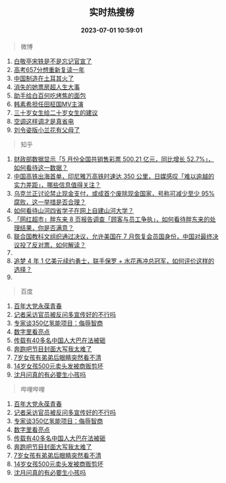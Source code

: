 <div align="center"><h2>实时热搜榜</h2><h4>2023-07-01 10:59:01</h4></div>

> 微博  

1. [白敬亭宋轶是不是忘记官宣了](https://s.weibo.com/weibo?q=%23%E7%99%BD%E6%95%AC%E4%BA%AD%E5%AE%8B%E8%BD%B6%E6%98%AF%E4%B8%8D%E6%98%AF%E5%BF%98%E8%AE%B0%E5%AE%98%E5%AE%A3%E4%BA%86%23&t=31&band_rank=1&Refer=top)<br />
2. [高考657分想重新复读一年](https://s.weibo.com/weibo?q=%23%E9%AB%98%E8%80%83657%E5%88%86%E6%83%B3%E9%87%8D%E6%96%B0%E5%A4%8D%E8%AF%BB%E4%B8%80%E5%B9%B4%23&t=31&band_rank=2&Refer=top)<br />
3. [中国制造在土耳其火了](https://s.weibo.com/weibo?q=%23%E4%B8%AD%E5%9B%BD%E5%88%B6%E9%80%A0%E5%9C%A8%E5%9C%9F%E8%80%B3%E5%85%B6%E7%81%AB%E4%BA%86%23&t=31&band_rank=3&Refer=top)<br />
4. [消失的她票房超人生大事](https://s.weibo.com/weibo?q=%23%E6%B6%88%E5%A4%B1%E7%9A%84%E5%A5%B9%E7%A5%A8%E6%88%BF%E8%B6%85%E4%BA%BA%E7%94%9F%E5%A4%A7%E4%BA%8B%23&t=31&band_rank=4&Refer=top)<br />
5. [助手给白百何吃烤焦的面包](https://s.weibo.com/weibo?q=%23%E5%8A%A9%E6%89%8B%E7%BB%99%E7%99%BD%E7%99%BE%E4%BD%95%E5%90%83%E7%83%A4%E7%84%A6%E7%9A%84%E9%9D%A2%E5%8C%85%23&t=31&band_rank=5&Refer=top)<br />
6. [韩素希担任田柾国MV主演](https://s.weibo.com/weibo?q=%23%E9%9F%A9%E7%B4%A0%E5%B8%8C%E6%8B%85%E4%BB%BB%E7%94%B0%E6%9F%BE%E5%9B%BDMV%E4%B8%BB%E6%BC%94%23&t=31&band_rank=6&Refer=top)<br />
7. [三十岁女生给二十岁女生的建议](https://s.weibo.com/weibo?q=%23%E4%B8%89%E5%8D%81%E5%B2%81%E5%A5%B3%E7%94%9F%E7%BB%99%E4%BA%8C%E5%8D%81%E5%B2%81%E5%A5%B3%E7%94%9F%E7%9A%84%E5%BB%BA%E8%AE%AE%23&t=31&band_rank=7&Refer=top)<br />
8. [空调这样调才是真省电](https://s.weibo.com/weibo?q=%E7%A9%BA%E8%B0%83%E8%BF%99%E6%A0%B7%E8%B0%83%E6%89%8D%E6%98%AF%E7%9C%9F%E7%9C%81%E7%94%B5&t=31&band_rank=8&Refer=top)<br />
9. [刘令姿版小兰花有父母了](https://s.weibo.com/weibo?q=%23%E5%88%98%E4%BB%A4%E5%A7%BF%E7%89%88%E5%B0%8F%E5%85%B0%E8%8A%B1%E6%9C%89%E7%88%B6%E6%AF%8D%E4%BA%86%23&t=31&band_rank=9&Refer=top)<br />

> 知乎  

1. [财政部数据显示「5 月份全国共销售彩票 500.21 亿元，同比增长 52.7%」，如何看待这一数据？](https://www.zhihu.com/question/609601825)<br />
2. [中国高铁出海首单，印尼雅万高铁时速达 350 公里，日媒感叹「难以逾越的实力差距」，哪些信息值得关注？](https://www.zhihu.com/question/609596590)<br />
3. [乌克兰正讨论禁止现金支付，或成首个废除现金国家，号称可减少至少 95% 腐败，这一举措是否合理？](https://www.zhihu.com/question/609605756)<br />
4. [如何看待山河四省学子在网上自建山河大学？](https://www.zhihu.com/question/609297089)<br />
5. [「网红超市」胖东来 8 页报告调查「顾客与员工争执」，如何看待胖东来的处理结果，你是否满意？](https://www.zhihu.com/question/609604339)<br />
6. [联合国教科文组织通过决议，允许美国在 7 月恢复会员国身份，中国对最终决议投了反对票，如何解读？](https://www.zhihu.com/question/609689310)<br />
7. []()<br />
8. [追梦 4 年 1 亿美元续约勇士，联手保罗 + 水花再冲总冠军，如何评价这样的选择？](https://www.zhihu.com/question/609730955)<br />
9. []()<br />

> 百度  

1. [百年大党永葆青春](https://www.baidu.com/s?wd=%E7%99%BE%E5%B9%B4%E5%A4%A7%E5%85%9A%E6%B0%B8%E8%91%86%E9%9D%92%E6%98%A5&sa=fyb_news&rsv_dl=fyb_news)<br />
2. [记者采访官员被反问多宣传好的不行吗](https://www.baidu.com/s?wd=%E8%AE%B0%E8%80%85%E9%87%87%E8%AE%BF%E5%AE%98%E5%91%98%E8%A2%AB%E5%8F%8D%E9%97%AE%E5%A4%9A%E5%AE%A3%E4%BC%A0%E5%A5%BD%E7%9A%84%E4%B8%8D%E8%A1%8C%E5%90%97&sa=fyb_news&rsv_dl=fyb_news)<br />
3. [专家谈350亿氢能项目：侮辱智商](https://www.baidu.com/s?wd=%E4%B8%93%E5%AE%B6%E8%B0%88350%E4%BA%BF%E6%B0%A2%E8%83%BD%E9%A1%B9%E7%9B%AE%EF%BC%9A%E4%BE%AE%E8%BE%B1%E6%99%BA%E5%95%86&sa=fyb_news&rsv_dl=fyb_news)<br />
4. [数字里看亮点](https://www.baidu.com/s?wd=%E6%95%B0%E5%AD%97%E9%87%8C%E7%9C%8B%E4%BA%AE%E7%82%B9&sa=fyb_news&rsv_dl=fyb_news)<br />
5. [传载有40多名中国人大巴在法被砸](https://www.baidu.com/s?wd=%E4%BC%A0%E8%BD%BD%E6%9C%8940%E5%A4%9A%E5%90%8D%E4%B8%AD%E5%9B%BD%E4%BA%BA%E5%A4%A7%E5%B7%B4%E5%9C%A8%E6%B3%95%E8%A2%AB%E7%A0%B8&sa=fyb_news&rsv_dl=fyb_news)<br />
6. [奔跑吧节目封面大写我太难了](https://www.baidu.com/s?wd=%E5%A5%94%E8%B7%91%E5%90%A7%E8%8A%82%E7%9B%AE%E5%B0%81%E9%9D%A2%E5%A4%A7%E5%86%99%E6%88%91%E5%A4%AA%E9%9A%BE%E4%BA%86&sa=fyb_news&rsv_dl=fyb_news)<br />
7. [7岁女孩有弟弟后眼睛突然看不清](https://www.baidu.com/s?wd=7%E5%B2%81%E5%A5%B3%E5%AD%A9%E6%9C%89%E5%BC%9F%E5%BC%9F%E5%90%8E%E7%9C%BC%E7%9D%9B%E7%AA%81%E7%84%B6%E7%9C%8B%E4%B8%8D%E6%B8%85&sa=fyb_news&rsv_dl=fyb_news)<br />
8. [14岁女孩500元卖头发被商贩剪坏](https://www.baidu.com/s?wd=14%E5%B2%81%E5%A5%B3%E5%AD%A9500%E5%85%83%E5%8D%96%E5%A4%B4%E5%8F%91%E8%A2%AB%E5%95%86%E8%B4%A9%E5%89%AA%E5%9D%8F&sa=fyb_news&rsv_dl=fyb_news)<br />
9. [沈月问真的有必要生小孩吗](https://www.baidu.com/s?wd=%E6%B2%88%E6%9C%88%E9%97%AE%E7%9C%9F%E7%9A%84%E6%9C%89%E5%BF%85%E8%A6%81%E7%94%9F%E5%B0%8F%E5%AD%A9%E5%90%97&sa=fyb_news&rsv_dl=fyb_news)<br />

> 哔哩哔哩  

1. [百年大党永葆青春](https://www.baidu.com/s?wd=%E7%99%BE%E5%B9%B4%E5%A4%A7%E5%85%9A%E6%B0%B8%E8%91%86%E9%9D%92%E6%98%A5&sa=fyb_news&rsv_dl=fyb_news)<br />
2. [记者采访官员被反问多宣传好的不行吗](https://www.baidu.com/s?wd=%E8%AE%B0%E8%80%85%E9%87%87%E8%AE%BF%E5%AE%98%E5%91%98%E8%A2%AB%E5%8F%8D%E9%97%AE%E5%A4%9A%E5%AE%A3%E4%BC%A0%E5%A5%BD%E7%9A%84%E4%B8%8D%E8%A1%8C%E5%90%97&sa=fyb_news&rsv_dl=fyb_news)<br />
3. [专家谈350亿氢能项目：侮辱智商](https://www.baidu.com/s?wd=%E4%B8%93%E5%AE%B6%E8%B0%88350%E4%BA%BF%E6%B0%A2%E8%83%BD%E9%A1%B9%E7%9B%AE%EF%BC%9A%E4%BE%AE%E8%BE%B1%E6%99%BA%E5%95%86&sa=fyb_news&rsv_dl=fyb_news)<br />
4. [数字里看亮点](https://www.baidu.com/s?wd=%E6%95%B0%E5%AD%97%E9%87%8C%E7%9C%8B%E4%BA%AE%E7%82%B9&sa=fyb_news&rsv_dl=fyb_news)<br />
5. [传载有40多名中国人大巴在法被砸](https://www.baidu.com/s?wd=%E4%BC%A0%E8%BD%BD%E6%9C%8940%E5%A4%9A%E5%90%8D%E4%B8%AD%E5%9B%BD%E4%BA%BA%E5%A4%A7%E5%B7%B4%E5%9C%A8%E6%B3%95%E8%A2%AB%E7%A0%B8&sa=fyb_news&rsv_dl=fyb_news)<br />
6. [奔跑吧节目封面大写我太难了](https://www.baidu.com/s?wd=%E5%A5%94%E8%B7%91%E5%90%A7%E8%8A%82%E7%9B%AE%E5%B0%81%E9%9D%A2%E5%A4%A7%E5%86%99%E6%88%91%E5%A4%AA%E9%9A%BE%E4%BA%86&sa=fyb_news&rsv_dl=fyb_news)<br />
7. [7岁女孩有弟弟后眼睛突然看不清](https://www.baidu.com/s?wd=7%E5%B2%81%E5%A5%B3%E5%AD%A9%E6%9C%89%E5%BC%9F%E5%BC%9F%E5%90%8E%E7%9C%BC%E7%9D%9B%E7%AA%81%E7%84%B6%E7%9C%8B%E4%B8%8D%E6%B8%85&sa=fyb_news&rsv_dl=fyb_news)<br />
8. [14岁女孩500元卖头发被商贩剪坏](https://www.baidu.com/s?wd=14%E5%B2%81%E5%A5%B3%E5%AD%A9500%E5%85%83%E5%8D%96%E5%A4%B4%E5%8F%91%E8%A2%AB%E5%95%86%E8%B4%A9%E5%89%AA%E5%9D%8F&sa=fyb_news&rsv_dl=fyb_news)<br />
9. [沈月问真的有必要生小孩吗](https://www.baidu.com/s?wd=%E6%B2%88%E6%9C%88%E9%97%AE%E7%9C%9F%E7%9A%84%E6%9C%89%E5%BF%85%E8%A6%81%E7%94%9F%E5%B0%8F%E5%AD%A9%E5%90%97&sa=fyb_news&rsv_dl=fyb_news)<br />
